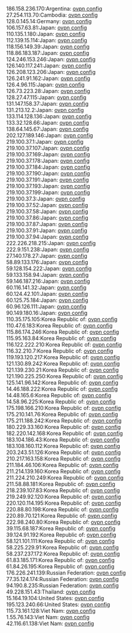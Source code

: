 186.158.236.170:Argentina: [ovpn config](vpn/186_158_236_170.ovpn)  
27.254.113.70:Cambodia: [ovpn config](vpn/27_254_113_70.ovpn)  
128.0.145.14:Germany: [ovpn config](vpn/128_0_145_14.ovpn)  
106.157.63.81:Japan: [ovpn config](vpn/106_157_63_81.ovpn)  
110.135.1.180:Japan: [ovpn config](vpn/110_135_1_180.ovpn)  
112.139.15.114:Japan: [ovpn config](vpn/112_139_15_114.ovpn)  
118.156.149.39:Japan: [ovpn config](vpn/118_156_149_39.ovpn)  
118.86.183.187:Japan: [ovpn config](vpn/118_86_183_187.ovpn)  
124.246.153.246:Japan: [ovpn config](vpn/124_246_153_246.ovpn)  
126.140.117.241:Japan: [ovpn config](vpn/126_140_117_241.ovpn)  
126.208.123.206:Japan: [ovpn config](vpn/126_208_123_206.ovpn)  
126.241.91.162:Japan: [ovpn config](vpn/126_241_91_162.ovpn)  
126.4.96.115:Japan: [ovpn config](vpn/126_4_96_115.ovpn)  
126.73.223.28:Japan: [ovpn config](vpn/126_73_223_28.ovpn)  
128.27.47.115:Japan: [ovpn config](vpn/128_27_47_115.ovpn)  
131.147.158.37:Japan: [ovpn config](vpn/131_147_158_37.ovpn)  
131.213.12.2:Japan: [ovpn config](vpn/131_213_12_2.ovpn)  
133.114.128.136:Japan: [ovpn config](vpn/133_114_128_136.ovpn)  
133.32.128.66:Japan: [ovpn config](vpn/133_32_128_66.ovpn)  
138.64.145.67:Japan: [ovpn config](vpn/138_64_145_67.ovpn)  
202.127.189.146:Japan: [ovpn config](vpn/202_127_189_146.ovpn)  
219.100.37.1:Japan: [ovpn config](vpn/219_100_37_1.ovpn)  
219.100.37.107:Japan: [ovpn config](vpn/219_100_37_107.ovpn)  
219.100.37.169:Japan: [ovpn config](vpn/219_100_37_169.ovpn)  
219.100.37.178:Japan: [ovpn config](vpn/219_100_37_178.ovpn)  
219.100.37.184:Japan: [ovpn config](vpn/219_100_37_184.ovpn)  
219.100.37.190:Japan: [ovpn config](vpn/219_100_37_190.ovpn)  
219.100.37.191:Japan: [ovpn config](vpn/219_100_37_191.ovpn)  
219.100.37.193:Japan: [ovpn config](vpn/219_100_37_193.ovpn)  
219.100.37.199:Japan: [ovpn config](vpn/219_100_37_199.ovpn)  
219.100.37.3:Japan: [ovpn config](vpn/219_100_37_3.ovpn)  
219.100.37.52:Japan: [ovpn config](vpn/219_100_37_52.ovpn)  
219.100.37.58:Japan: [ovpn config](vpn/219_100_37_58.ovpn)  
219.100.37.86:Japan: [ovpn config](vpn/219_100_37_86.ovpn)  
219.100.37.87:Japan: [ovpn config](vpn/219_100_37_87.ovpn)  
219.100.37.91:Japan: [ovpn config](vpn/219_100_37_91.ovpn)  
219.100.37.94:Japan: [ovpn config](vpn/219_100_37_94.ovpn)  
222.226.218.215:Japan: [ovpn config](vpn/222_226_218_215.ovpn)  
222.9.151.238:Japan: [ovpn config](vpn/222_9_151_238.ovpn)  
27.140.178.27:Japan: [ovpn config](vpn/27_140_178_27.ovpn)  
58.89.133.176:Japan: [ovpn config](vpn/58_89_133_176.ovpn)  
59.128.154.222:Japan: [ovpn config](vpn/59_128_154_222.ovpn)  
59.133.158.94:Japan: [ovpn config](vpn/59_133_158_94.ovpn)  
59.146.187.216:Japan: [ovpn config](vpn/59_146_187_216.ovpn)  
60.116.141.32:Japan: [ovpn config](vpn/60_116_141_32.ovpn)  
60.124.42.101:Japan: [ovpn config](vpn/60_124_42_101.ovpn)  
60.125.75.184:Japan: [ovpn config](vpn/60_125_75_184.ovpn)  
60.96.126.111:Japan: [ovpn config](vpn/60_96_126_111.ovpn)  
90.149.180.16:Japan: [ovpn config](vpn/90_149_180_16.ovpn)  
110.35.175.105:Korea Republic of: [ovpn config](vpn/110_35_175_105.ovpn)  
110.47.6.183:Korea Republic of: [ovpn config](vpn/110_47_6_183.ovpn)  
115.86.174.246:Korea Republic of: [ovpn config](vpn/115_86_174_246.ovpn)  
115.95.163.84:Korea Republic of: [ovpn config](vpn/115_95_163_84.ovpn)  
116.122.222.210:Korea Republic of: [ovpn config](vpn/116_122_222_210.ovpn)  
116.32.210.7:Korea Republic of: [ovpn config](vpn/116_32_210_7.ovpn)  
119.193.120.217:Korea Republic of: [ovpn config](vpn/119_193_120_217.ovpn)  
121.130.89.242:Korea Republic of: [ovpn config](vpn/121_130_89_242.ovpn)  
121.139.230.21:Korea Republic of: [ovpn config](vpn/121_139_230_21.ovpn)  
121.190.225.250:Korea Republic of: [ovpn config](vpn/121_190_225_250.ovpn)  
125.141.96.142:Korea Republic of: [ovpn config](vpn/125_141_96_142.ovpn)  
14.46.188.222:Korea Republic of: [ovpn config](vpn/14_46_188_222.ovpn)  
14.48.165.6:Korea Republic of: [ovpn config](vpn/14_48_165_6.ovpn)  
14.58.96.225:Korea Republic of: [ovpn config](vpn/14_58_96_225.ovpn)  
175.198.166.210:Korea Republic of: [ovpn config](vpn/175_198_166_210.ovpn)  
175.210.141.76:Korea Republic of: [ovpn config](vpn/175_210_141_76.ovpn)  
175.211.188.242:Korea Republic of: [ovpn config](vpn/175_211_188_242.ovpn)  
180.229.33.160:Korea Republic of: [ovpn config](vpn/180_229_33_160.ovpn)  
182.220.142.168:Korea Republic of: [ovpn config](vpn/182_220_142_168.ovpn)  
183.104.186.43:Korea Republic of: [ovpn config](vpn/183_104_186_43.ovpn)  
183.108.160.112:Korea Republic of: [ovpn config](vpn/183_108_160_112.ovpn)  
203.243.51.126:Korea Republic of: [ovpn config](vpn/203_243_51_126.ovpn)  
210.217.163.158:Korea Republic of: [ovpn config](vpn/210_217_163_158.ovpn)  
211.184.46.106:Korea Republic of: [ovpn config](vpn/211_184_46_106.ovpn)  
211.214.139.160:Korea Republic of: [ovpn config](vpn/211_214_139_160.ovpn)  
211.224.210.249:Korea Republic of: [ovpn config](vpn/211_224_210_249.ovpn)  
211.58.88.181:Korea Republic of: [ovpn config](vpn/211_58_88_181.ovpn)  
218.239.107.83:Korea Republic of: [ovpn config](vpn/218_239_107_83.ovpn)  
219.249.92.120:Korea Republic of: [ovpn config](vpn/219_249_92_120.ovpn)  
220.120.114.195:Korea Republic of: [ovpn config](vpn/220_120_114_195.ovpn)  
220.88.80.198:Korea Republic of: [ovpn config](vpn/220_88_80_198.ovpn)  
220.89.70.121:Korea Republic of: [ovpn config](vpn/220_89_70_121.ovpn)  
222.98.240.80:Korea Republic of: [ovpn config](vpn/222_98_240_80.ovpn)  
39.115.68.187:Korea Republic of: [ovpn config](vpn/39_115_68_187.ovpn)  
39.124.91.192:Korea Republic of: [ovpn config](vpn/39_124_91_192.ovpn)  
58.121.101.111:Korea Republic of: [ovpn config](vpn/58_121_101_111.ovpn)  
58.225.229.91:Korea Republic of: [ovpn config](vpn/58_225_229_91.ovpn)  
58.237.237.172:Korea Republic of: [ovpn config](vpn/58_237_237_172.ovpn)  
61.83.185.171:Korea Republic of: [ovpn config](vpn/61_83_185_171.ovpn)  
61.84.26.195:Korea Republic of: [ovpn config](vpn/61_84_26_195.ovpn)  
176.226.241.139:Russian Federation: [ovpn config](vpn/176_226_241_139.ovpn)  
77.35.124.174:Russian Federation: [ovpn config](vpn/77_35_124_174.ovpn)  
94.190.8.235:Russian Federation: [ovpn config](vpn/94_190_8_235.ovpn)  
49.228.151.43:Thailand: [ovpn config](vpn/49_228_151_43.ovpn)  
15.164.19.104:United States: [ovpn config](vpn/15_164_19_104.ovpn)  
195.123.240.66:United States: [ovpn config](vpn/195_123_240_66.ovpn)  
115.73.161.128:Viet Nam: [ovpn config](vpn/115_73_161_128.ovpn)  
1.55.76.143:Viet Nam: [ovpn config](vpn/1_55_76_143.ovpn)  
42.116.61.138:Viet Nam: [ovpn config](vpn/42_116_61_138.ovpn)  
